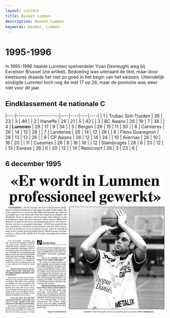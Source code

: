 ```yaml
---
layout: content
title: Basket Lummen
description: Basket Lummen
keywords: Basket, Lummen
---
```


# 1995-1996

In 1995-1996 haalde Lummen spelverdeler Yvan Devreught weg bij Excelsior Brussel (zie artikel). Bedoeling was uiteraard de titel, maar door kwetsures draaide het niet zo goed in het begin van het seizoen. Uiteindelijk eindigde Lummen toch nog 4e met 17 op 26, maar de promotie was weer niet voor dit jaar.

## Eindklassement 4e nationale C

|----|---------------------|----|----|----|----|
| 1  | Trubac Sint-Truiden | 26 | 23 | 3  | 46 |
| 2  | Haneffe             | 26 | 21 | 5  | 42 |
| 3  | BC Awans            | 26 | 19 | 7  | 38 |
| 4  | **Lummen**          | 26 | 17 | 9  | 34 |
| 5  | Bergen              | 26 | 15 | 11 | 30 |
| 6  | Carnieres           | 26 | 14 | 12 | 28 |
| 7  | Landense            | 26 | 14 | 12 | 28 |
| 8  | Flenu Quaregnon     | 26 | 13 | 13 | 26 |
| 9  | CP Awans            | 26 | 12 | 14 | 24 |
| 10 | Avernas             | 26 | 10 | 16 | 20 |
| 11 | Cuesmes             | 26 | 8  | 18 | 16 |
| 12 | Stambruges          | 26 | 6  | 20 | 12 |
| 13 | Esneux              | 26 | 6  | 20 | 12 |
| 14 | Remicourt           | 26 | 3  | 23 | 6  |

## 6 december 1995

![19951206](/club/geschiedenis/1995-1996/19951206.gif)

